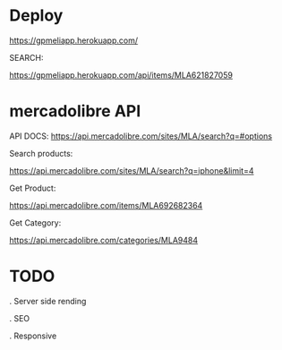 # Deploy

https://gpmeliapp.herokuapp.com/

SEARCH:

https://gpmeliapp.herokuapp.com/api/items/MLA621827059

# mercadolibre API

API DOCS: https://api.mercadolibre.com/sites/MLA/search?q=#options

Search products:

https://api.mercadolibre.com/sites/MLA/search?q=iphone&limit=4

Get Product:

https://api.mercadolibre.com/items/MLA692682364

Get Category:

https://api.mercadolibre.com/categories/MLA9484

# TODO

. Server side rending

. SEO

. Responsive
